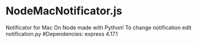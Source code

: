 # NodeMacNotificator.js
 Notificator for Mac On Node made with Python!
 To change notification edit notification.py
#Dependencies:
 express 4.17.1

